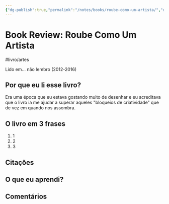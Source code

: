 ```yaml
---
{"dg-publish":true,"permalink":"/notes/books/roube-como-um-artista/","dgHomeLink":true,"dgPassFrontmatter":false,"dgShowBacklinks":true,"dgShowLocalGraph":false}
---
```


# Book Review: Roube Como Um Artista

#livro/artes

Lido em... não lembro (2012-2016)

## Por que eu li esse livro?

Era uma época que eu estava gostando muito de desenhar e eu acreditava que o livro ia me ajudar a superar aqueles "bloqueios de criatividade" que de vez em quando nos assombra.

## O livro em 3 frases

1. 1
2. 2
3. 3

## Citações

## O que eu aprendi?

## Comentários
